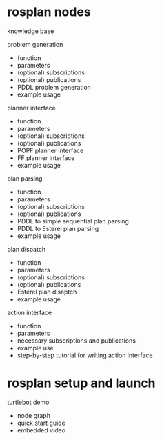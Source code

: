 # rosplan nodes

knowledge base

problem generation
 - function
 - parameters
 - (optional) subscriptions
 - (optional) publications
 - PDDL problem generation
 - example usage

planner interface
 - function
 - parameters
 - (optional) subscriptions
 - (optional) publications
 - POPF planner interface
 - FF planner interface
 - example usage

plan parsing
 - function
 - parameters
 - (optional) subscriptions
 - (optional) publications
 - PDDL to simple sequential plan parsing
 - PDDL to Esterel plan parsing
 - example usage

plan dispatch
 - function
 - parameters
 - (optional) subscriptions
 - (optional) publications
 - Esterel plan disaptch
 - example usage

action interface
 - function
 - parameters
 - necessary subscriptions and publications
 - example use
 - step-by-step tutorial for writing action interface

# rosplan setup and launch

turtlebot demo
 - node graph
 - quick start guide
 - embedded video
